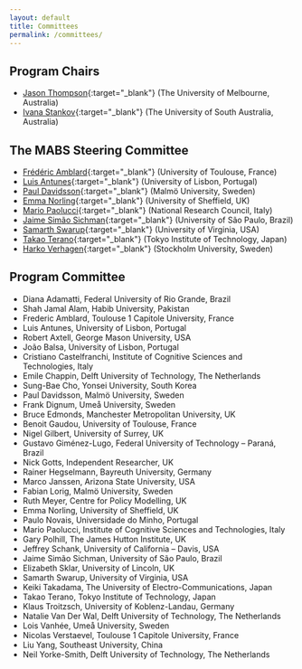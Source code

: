 ```yaml
---
layout: default
title: Committees
permalink: /committees/
---
```


## Program Chairs
* [Jason Thompson](https://findanexpert.unimelb.edu.au/profile/769805-jason-thompson){:target="_blank"} (The University of Melbourne, Australia)
* [Ivana Stankov](https://people.unisa.edu.au/Ivana.Stankov){:target="_blank"} (The University of South Australia, Australia)

## The MABS Steering Committee

* [Frédéric Amblard](http://simsoc.free.fr/){:target="_blank"} (University of Toulouse, France)
* [Luis Antunes](http://www.di.fc.ul.pt/~xarax/){:target="_blank"} (University of Lisbon, Portugal)
* [Paul Davidsson](https://mau.se/en/persons/paul.davidsson/){:target="_blank"} (Malmö University, Sweden)
* [Emma Norling](https://www.sheffield.ac.uk/dcs/people/academic/emma-norling){:target="_blank"} (University of Sheffield, UK)
* [Mario Paolucci](http://www.istc.cnr.it/people/mario-paolucci){:target="_blank"} (National Research Council, Italy)
* [Jaime Simão Sichman](http://www.pcs.usp.br/~jaime/){:target="_blank"} (University of São Paulo, Brazil)
* [Samarth Swarup](https://nssac.bii.virginia.edu/~swarup/currentresearch.html){:target="_blank"} (University of Virginia, USA)
* [Takao Terano](http://www.trn.dis.titech.ac.jp/GEAR/index.html){:target="_blank"} (Tokyo Institute of Technology, Japan)
* [Harko Verhagen](https://www.su.se/english/profiles/verhagen-1.183172){:target="_blank"} (Stockholm University, Sweden)

## Program Committee

* Diana Adamatti, Federal University of Rio Grande, Brazil
* Shah Jamal Alam, Habib University, Pakistan
* Frederic Amblard, Toulouse 1 Capitole University, France
* Luis Antunes, University of Lisbon, Portugal
* Robert Axtell, George Mason University, USA
* João Balsa, University of Lisbon, Portugal
* Cristiano Castelfranchi, Institute of Cognitive Sciences and Technologies, Italy
* Emile Chappin, Delft University of Technology, The Netherlands
* Sung-Bae Cho, Yonsei University, South Korea
* Paul Davidsson, Malmö University, Sweden
* Frank Dignum, Umeå University, Sweden
* Bruce Edmonds, Manchester Metropolitan University, UK
* Benoit Gaudou, University of Toulouse, France
* Nigel Gilbert, University of Surrey, UK
* Gustavo Giménez-Lugo, Federal University of Technology – Paraná, Brazil
* Nick Gotts, Independent Researcher, UK
* Rainer Hegselmann, Bayreuth University, Germany
* Marco Janssen, Arizona State University, USA
* Fabian Lorig, Malmö University, Sweden
* Ruth Meyer, Centre for Policy Modelling, UK
* Emma Norling, University of Sheffield, UK
* Paulo Novais, Universidade do Minho, Portugal
* Mario Paolucci, Institute of Cognitive Sciences and Technologies, Italy
* Gary Polhill, The James Hutton Institute, UK
* Jeffrey Schank, University of California – Davis, USA
* Jaime Simão Sichman, University of São Paulo, Brazil
* Elizabeth Sklar, University of Lincoln, UK
* Samarth Swarup, University of Virginia, USA
* Keiki Takadama, The University of Electro-Communications, Japan
* Takao Terano, Tokyo Institute of Technology, Japan
* Klaus Troitzsch, University of Koblenz-Landau, Germany
* Natalie Van Der Wal, Delft University of Technology, The Netherlands
* Lois Vanhée, Umeå University, Sweden
* Nicolas Verstaevel, Toulouse 1 Capitole University, France
* Liu Yang, Southeast University, China
* Neil Yorke-Smith, Delft University of Technology, The Netherlands

